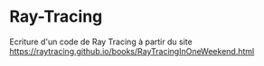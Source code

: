 # Ray-Tracing

Ecriture d'un code de Ray Tracing à partir du site https://raytracing.github.io/books/RayTracingInOneWeekend.html
